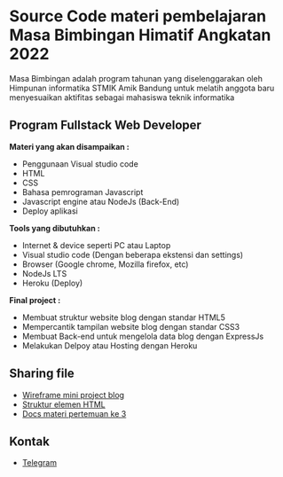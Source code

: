 # Source Code materi pembelajaran Masa Bimbingan Himatif Angkatan 2022
<p>Masa Bimbingan adalah program tahunan yang diselenggarakan oleh Himpunan informatika STMIK Amik Bandung untuk melatih anggota baru menyesuaikan aktifitas sebagai mahasiswa teknik informatika</p>

## Program Fullstack Web Developer
**Materi yang akan disampaikan :**
* Penggunaan Visual studio code
* HTML
* CSS
* Bahasa pemrograman Javascript
* Javascript engine atau NodeJs (Back-End)
* Deploy aplikasi

**Tools yang dibutuhkan :**
* Internet & device seperti PC atau Laptop
* Visual studio code (Dengan beberapa ekstensi dan settings)
* Browser (Google chrome, Mozilla firefox, etc)
* NodeJs LTS
* Heroku (Deploy)

**Final project :**
* Membuat struktur website blog dengan standar HTML5
* Mempercantik tampilan website blog dengan standar CSS3
* Membuat Back-end untuk mengelola data blog dengan ExpressJs
* Melakukan Delpoy atau Hosting dengan Heroku

## Sharing file
* <a target="_blank" href="https://whimsical.com/abstrak-blog-AUY2KBiNeKJ42ACpwfoJdW">Wireframe mini project blog</a>
* <a target="_blank" href="https://whimsical.com/struktur-html-UKpsu9TJFgAPnW6JwCHVZX">Struktur elemen HTML</a>
* <a target="_blank" href="https://docs.google.com/document/d/1rV6CHIjrWWPnlljZKIllH9I2dFyhliyU9AkICqA0Xik/edit?usp=sharing"> Docs materi pertemuan ke 3</a>

## Kontak
* <a href="https://t.me/rahman_nhidayat" target="_blank">Telegram</a>
